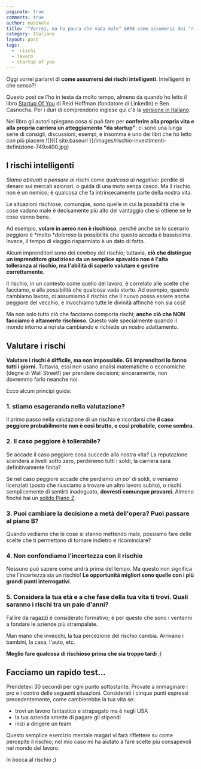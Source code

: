 ```yaml
---
paginate: true
comments: true
author: musikele
title: '"Vorrei, ma ho paura che vada male"	&#58 come assumersi dei "rischi intelligenti"'
category: Italiano
layout: post
tags:
  -  rischi
  - lavoro
  - startup of you
---
```


Oggi vorrei parlarvi di **come assumersi dei rischi intelligenti**. Intelligenti in che senso?!

Questo post ce l'ho in testa da molto tempo, almeno da quando ho letto il libro [Startup Of You](http://amzn.to/2oaDAB6) di Reid Hoffman (fondatore di LinkedIn) e Ben Casnocha. Per i duri di comprendorio inglese qui c'è la [versione in Italiano](http://amzn.to/2oQsY92).

Nel libro gli autori spiegano cosa si può fare per **conferire alla propria vita e alla propria carriera un atteggiamento "da startup"**: ci sono una lunga serie di consigli, discussioni, esempi, e insomma è uno dei libri che ho letto con più piacere.![]({{ site.baseurl }}/images/rischio-investimenti-definizione-749x400.jpg)

## I rischi intelligenti

*Siamo abituati a pensare ai rischi come qualcosa di negativo*: perdite di denaro sui mercati azionari, o guida di una moto senza casco. Ma il rischio non è un nemico; è qualcosa che fa intrinsecamente parte della nostra vita.

Le situazioni rischiose, comunque, sono quelle in cui la possibilità che le cose vadano male è decisamente più alto del vantaggio che si ottiene se le cose vanno bene.

Ad esempio, **volare in aereo non è rischioso**, perché anche se lo scenario peggiore è *molto **doloroso* la possibilità che questo accada è bassissima. Invece, il tempo di viaggio risparmiato è un dato di fatto.

Alcuni imprenditori sono dei cowboy del rischio; tuttavia, **ciò che distingue un imprenditore giudizioso da un semplice spavaldo non è l'alta tolleranza al rischio, ma l'abilità di saperlo valutare e gestire correttamente**.

Il rischio, in un contesto come quello del lavoro, è correlato alle scelte che facciamo, e alla possibilità che qualcosa vada storto. Ad esempio, quando cambiamo lavoro, ci assumiamo il rischio che il nuovo possa essere anche peggiore del vecchio, e invochiamo tutte le divinità affinché non sia così!

Ma non solo tutto ciò che facciamo comporta rischi; **anche** **ciò che NON facciamo è altamente rischioso**. Questo vale specialmente quando il mondo intorno a noi sta cambiando e richiede un nostro adattamento.

## Valutare i rischi

**Valutare i rischi è difficile, ma non impossibile. Gli imprenditori lo fanno tutti i giorni.** Tuttavia, essi non usano analisi matematiche o economiche (degne di Wall Street!) per prendere decisioni; sinceramente, non dovremmo farlo neanche noi.

Ecco alcuni princìpi guida:

### 1. stiamo esagerando nella valutazione?

Il primo passo nella valutazione di un rischio è ricordarsi che **il caso peggiore probabilmente non è così brutto, o così probabile, come sembra**.

### 2. Il caso peggiore è tollerabile?

Se accade il caso peggiore cosa succede alla nostra vita? La reputazione scenderà a livelli sotto zero, perderemo tutti i soldi, la carriera sarà definitivamente finita?

Se nel caso peggiore accade che perdiamo *un po'* di soldi, o veniamo licenziati (posto che riusciamo a trovare un altro lavoro subito), o rischi semplicemente di sentirti inadeguato, **dovresti comunque provarci**. Almeno finché hai un [solido Piano Z](https://michelenasti.com/2015/11/serve-un-piano/).

### 3. Puoi cambiare la decisione a metà dell'opera? Puoi passare al piano B?

Quando vediamo che le cose si stanno mettendo male, possiamo fare delle scelte che ti permettono di tornare indietro e ricominciare?

### 4. Non confondiamo l'incertezza con il rischio

Nessuno può sapere come andrà prima del tempo. Ma questo non significa che l'incertezza sia un rischio! **Le opportunità migliori sono quelle con i più grandi punti interrogativi**.

### 5. Considera la tua età e a che fase della tua vita ti trovi. Quali saranno i rischi tra un paio d'anni?

Fallire da ragazzi è considerato formativo; è per questo che sono i ventenni a fondare le aziende più strampalate.

Man mano che invecchi, la tua percezione del rischio cambia. Arrivano i bambini, la casa, l'auto, etc.

**Meglio fare qualcosa di rischioso prima che sia troppo tardi** ;)

## Facciamo un rapido test...

Prendetevi 30 secondi per ogni punto sottostante. Provate a immaginare i pro e i contro delle seguenti situazioni. Considerati i cinque punti espressi precedentemente, come cambierebbe la tua vita se:

* trovi un lavoro fantastico e strapagato ma è negli USA
* la tua azienda smette di pagare gli stipendi
* inizi a dirigere un team

Questo semplice esercizio mentale magari vi farà riflettere su come percepite il rischio; nel mio caso mi ha aiutato a fare scelte più consapevoli nel mondo del lavoro.

In bocca al rischio ;)


